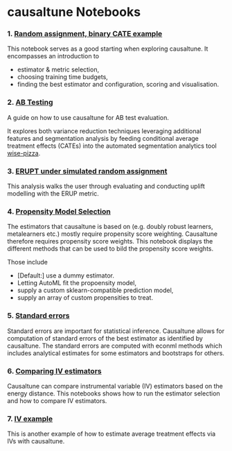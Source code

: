 # causaltune Notebooks

### 1. [Random assignment, binary CATE example](https://github.com/transferwise/auto-causality/blob/pywhy-integration/notebooks/Random%20assignment%2C%20binary%20CATE%20example.ipynb)
This notebook serves as a good starting when exploring causaltune. It encompasses an introduction to 
- estimator & metric selection, 
- choosing training time budgets,
- finding the best estimator and configuration, scoring and visualisation.

### 2. [AB Testing](https://github.com/transferwise/auto-causality/blob/pywhy-integration/notebooks/AB_testing.ipynb)

A guide on how to use causaltune for AB test evaluation.

It explores both variance reduction techniques leveraging additional features and segmentation analysis by feeding conditional average treatment effects (CATEs) into the automated segmentation analytics tool [wise-pizza](https://github.com/transferwise/wise-pizza/).


### 3. [ERUPT under simulated random assignment](https://github.com/transferwise/auto-causality/blob/pywhy-integration/notebooks/ERUPT%20under%20simulated%20random%20assignment.ipynb)

This analysis walks the user through evaluating and conducting uplift modelling with the ERUP metric. 

### 4. [Propensity Model Selection](https://github.com/transferwise/auto-causality/blob/pywhy-integration/notebooks/Propensity%20Model%20Selection.ipynb)

The estimators that causaltune is based on (e.g. doubly robust learners, metalearners etc.) mostly require propensity score weighting. Causaltune therefore requires propensity score weights. This notebook displays the different methods that can be used to bild the propensity score weights.

Those include 
   - [Default:] use a dummy estimator.
   - Letting AutoML fit the propoensity model,
   - supply a custom sklearn-compatible prediction model,
   - supply an array of custom propensities to treat.

### 5. [Standard errors](https://github.com/transferwise/auto-causality/blob/pywhy-integration/notebooks/Standard%20errors.ipynb)
Standard errors are important for statistical inference. Causaltune allows for computation of standard errors of the best estimator as identified by causaltune. The standard errors are computed with econml methods which includes analytical estimates for some estimators and bootstraps for others. 

### 6. [Comparing IV estimators](https://github.com/transferwise/auto-causality/blob/pywhy-integration/notebooks/Comparing%20IV%20Estimators.ipynb)
Causaltune can compare instrumental variable (IV) estimators based on the energy distance. This notebooks shows how to run the estimator selection and how to compare IV estimators. 

### 7. [IV example](https://github.com/transferwise/auto-causality/blob/pywhy-integration/notebooks/IV%20example%2C%20with%20Energy%20Distance.ipynb)
This is another example of how to estimate average treatment effects via IVs with causaltune.


